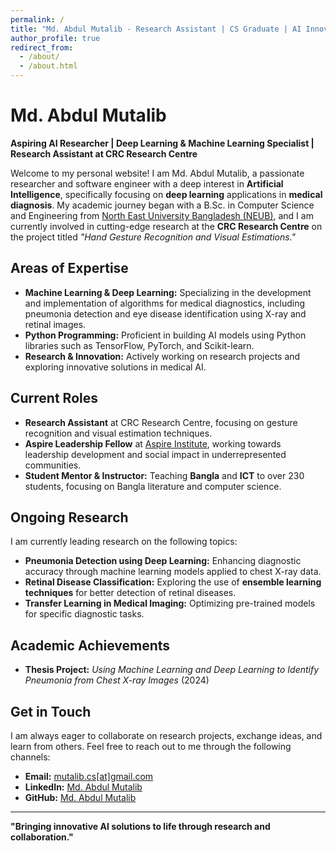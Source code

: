 ```yaml
---
permalink: /
title: "Md. Abdul Mutalib - Research Assistant | CS Graduate | AI Innovator"
author_profile: true
redirect_from: 
  - /about/
  - /about.html
---
```


# Md. Abdul Mutalib

**Aspiring AI Researcher | Deep Learning & Machine Learning Specialist | Research Assistant at CRC Research Centre**

Welcome to my personal website! I am Md. Abdul Mutalib, a passionate researcher and software engineer with a deep interest in **Artificial Intelligence**, specifically focusing on **deep learning** applications in **medical diagnosis**. My academic journey began with a B.Sc. in Computer Science and Engineering from [North East University Bangladesh (NEUB)](https://www.neub.edu.bd/), and I am currently involved in cutting-edge research at the **CRC Research Centre** on the project titled *"Hand Gesture Recognition and Visual Estimations."*

## Areas of Expertise
- **Machine Learning & Deep Learning:** Specializing in the development and implementation of algorithms for medical diagnostics, including pneumonia detection and eye disease identification using X-ray and retinal images.
- **Python Programming:** Proficient in building AI models using Python libraries such as TensorFlow, PyTorch, and Scikit-learn.
- **Research & Innovation:** Actively working on research projects and exploring innovative solutions in medical AI.

## Current Roles
- **Research Assistant** at CRC Research Centre, focusing on gesture recognition and visual estimation techniques.
- **Aspire Leadership Fellow** at [Aspire Institute](https://aspireleaders.org/), working towards leadership development and social impact in underrepresented communities.
- **Student Mentor & Instructor:** Teaching **Bangla** and **ICT** to over 230 students, focusing on Bangla literature and computer science.

## Ongoing Research
I am currently leading research on the following topics:
- **Pneumonia Detection using Deep Learning:** Enhancing diagnostic accuracy through machine learning models applied to chest X-ray data.
- **Retinal Disease Classification:** Exploring the use of **ensemble learning techniques** for better detection of retinal diseases.
- **Transfer Learning in Medical Imaging:** Optimizing pre-trained models for specific diagnostic tasks.

## Academic Achievements
- **Thesis Project:** *Using Machine Learning and Deep Learning to Identify Pneumonia from Chest X-ray Images* (2024)
<!-- - **IELTS:** Scored **6.5 overall**, with a focus on improving my reading and speaking skills. -->

## Get in Touch
I am always eager to collaborate on research projects, exchange ideas, and learn from others. Feel free to reach out to me through the following channels:
- **Email:** [mutalib.cs[at]gmail.com](mailto:mutalib.cs@gmail.com)
- **LinkedIn:** [Md. Abdul Mutalib](https://www.linkedin.com/in/md-abdul-mutalib)
- **GitHub:** [Md. Abdul Mutalib](https://github.com/mamutalib)

---

**"Bringing innovative AI solutions to life through research and collaboration."**
